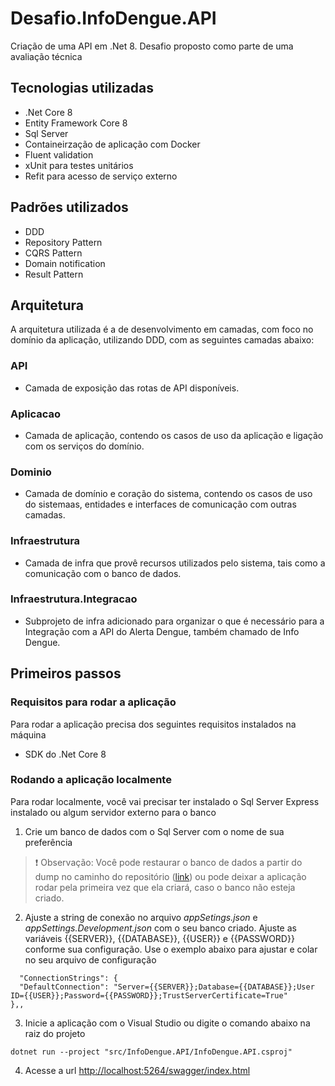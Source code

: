 # Desafio.InfoDengue.API
Criação de uma API em .Net 8. Desafio proposto como parte de uma avaliação técnica

## Tecnologias utilizadas
- .Net Core 8
- Entity Framework Core 8
- Sql Server
- Containeirzação de aplicação com Docker
- Fluent validation
- xUnit para testes unitários
- Refit para acesso de serviço externo

## Padrões utilizados
- DDD
- Repository Pattern
- CQRS Pattern
- Domain notification
- Result Pattern

## Arquitetura
A arquitetura utilizada é a de desenvolvimento em camadas, com foco no domínio da aplicação, utilizando DDD, com as seguintes camadas abaixo:

### API
- Camada de exposição das rotas de API disponíveis.

### Aplicacao
- Camada de aplicação, contendo os casos de uso da aplicação e ligação com os serviços do domínio.

### Dominio
- Camada de domínio e coração do sistema, contendo os casos de uso do sistemaas, entidades e interfaces de comunicação com outras camadas.

### Infraestrutura
- Camada de infra que provê recursos utilizados pelo sistema, tais como a comunicação com o banco de dados.

### Infraestrutura.Integracao
- Subprojeto de infra adicionado para organizar o que é necessário para a Integração com a API do Alerta Dengue, também chamado de Info Dengue.

## Primeiros passos

### Requisitos para rodar a aplicação
Para rodar a aplicação precisa dos seguintes requisitos instalados na máquina
- SDK do .Net Core 8

### Rodando a aplicação localmente
Para rodar localmente, você vai precisar ter instalado o Sql Server Express instalado ou algum servidor externo para o banco
1. Crie um banco de dados com o Sql Server com o nome de sua preferência

>
> :exclamation:
> Observação: Você pode restaurar o banco de dados a partir do dump no caminho do repositório 
> ([link](https://github.com/leosousa/Desafio.InfoDengue.API/blob/master/docs/bancoDados/InfoDengueDb.bak))
> ou pode deixar a aplicação rodar pela primeira vez que ela criará, caso o banco não esteja criado.
>
>

2. Ajuste a string de conexão no arquivo *appSetings.json* e *appSettings.Development.json* com o seu banco criado. 
Ajuste as variáveis {{SERVER}}, {{DATABASE}}, {{USER}} e {{PASSWORD}} conforme sua configuração. Use o exemplo abaixo para 
ajustar e colar no seu arquivo de configuração
```
  "ConnectionStrings": {
  "DefaultConnection": "Server={{SERVER}};Database={{DATABASE}};User ID={{USER}};Password={{PASSWORD}};TrustServerCertificate=True"
},,
```

3. Inicie a aplicação com o Visual Studio ou digite o comando abaixo na raiz do projeto
```
dotnet run --project "src/InfoDengue.API/InfoDengue.API.csproj"
```
4. Acesse a url
[http://localhost:5264/swagger/index.html](http://localhost:5264/swagger/index.html)